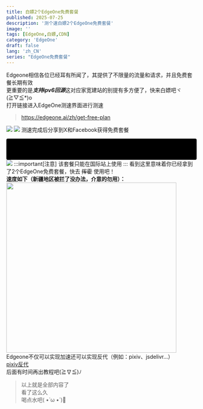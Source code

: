 ```yaml
---
title: 白嫖2个EdgeOne免费套餐
published: 2025-07-25
description: '测个速白嫖2个EdgeOne免费套餐'
image: ''
tags: [EdgeOne,白嫖,CDN]
category: 'EdgeOne'
draft: false 
lang: 'zh_CN'
series: "EdgeOne免费套餐"
---
```

Edgeone相信各位已经耳有所闻了，其提供了不限量的流量和请求，并且免费套餐长期有效 \
更重要的是***支持ipv6回源***这对应家宽建站的别提有多方便了，快来白嫖吧ヾ(≧▽≦*)o \
打开链接进入EdgeOne测速界面进行测速
> https://edgeone.ai/zh/get-free-plan

![](https://cdn-js.moeworld.top/gh/AkatsukiMio/cdn1/img/3-2025/202508201506915.webp)
![](https://cdn-js.moeworld.top/gh/AkatsukiMio/cdn1/img/3-2025/202508201506916.webp)
测速完成后分享到X和Facebook获得免费套餐<div style="background-color: #000; color: #000; padding: 8px; border-radius: 4px; display: inline-block; cursor: default;" onmouseover="this.style.color='#fff'" onmouseout="this.style.color='#000'">其实可以不用分享，进去后在里面转一下就会认为你分享了，这才是真正的白嫖哦o((>ω< ))o</div>
![](https://cdn-js.moeworld.top/gh/AkatsukiMio/cdn1/img/3-2025/202508201506324.webp)
:::important[注意]
该套餐只能在国际站上使用
:::
看到这里意味着你已经拿到了2个EdgeOne免费套餐，快去 ~~挥霍~~ 使用吧！ \
**速度如下（新疆地区被拦了没办法，介意的勿用）：**
<img src="https://cdn-js.moeworld.top/gh/AkatsukiMio/cdn1/img/3-2025/202508201544556.webp" width="450px" height="450px">
Edgeone不仅可以实现加速还可以实现反代（例如：pixiv、jsdelivr...） \
[pixiv反代](https://blog.akatsukimio.top/posts/%E4%BD%BF%E7%94%A8edgeone%E9%83%A8%E7%BD%B2pixiv%E5%9B%BE%E7%89%87%E5%8F%8D%E4%BB%A3/ "pixiv反代")
<br>
后面有时间再出教程吧(≧∇≦)ﾉ
> 以上就是全部内容了 \
> 看了这么久 \
> 喝点水吧( •̀ ω •́ )🥤